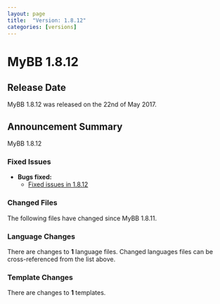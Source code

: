 ```yaml
---
layout: page
title:  "Version: 1.8.12"
categories: [versions]
---
```


# MyBB 1.8.12

## Release Date

MyBB 1.8.12 was released on the 22nd of May 2017.

## Announcement Summary

MyBB 1.8.12 

### Fixed Issues
* **Bugs fixed:**
  + [Fixed issues in 1.8.12](https://github.com/mybb/mybb/milestone/17?closed=1)

### Changed Files

The following files have changed since MyBB 1.8.11.


### Language Changes

There are changes to **1** language files. Changed languages files can be cross-referenced from the list above.

### Template Changes

There are changes to **1** templates.
